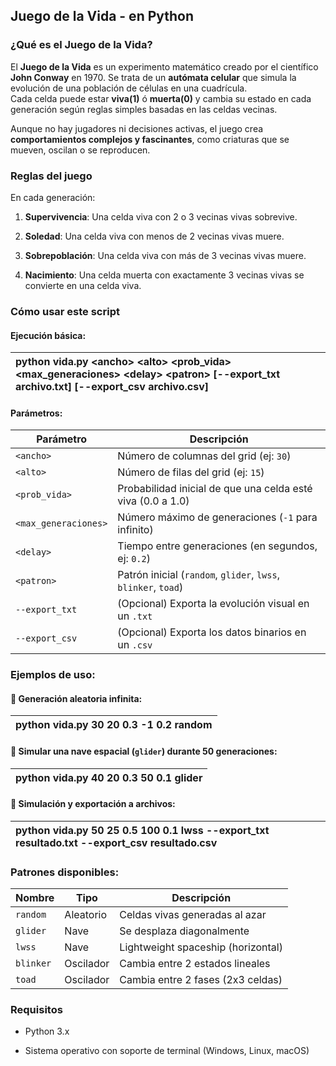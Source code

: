 ## **Juego de la Vida \- en Python**

### **¿Qué es el Juego de la Vida?**

El **Juego de la Vida** es un experimento matemático creado por el científico **John Conway** en 1970\. Se trata de un **autómata celular** que simula la evolución de una población de células en una cuadrícula.  
 Cada celda puede estar **viva(1)** ó **muerta(0)** y cambia su estado en cada generación según reglas simples basadas en las celdas vecinas.

Aunque no hay jugadores ni decisiones activas, el juego crea **comportamientos complejos y fascinantes**, como criaturas que se mueven, oscilan o se reproducen.

### **Reglas del juego**

En cada generación:

1.  **Supervivencia**: Una celda viva con 2 o 3 vecinas vivas sobrevive.

2.  **Soledad**: Una celda viva con menos de 2 vecinas vivas muere.

3.  **Sobrepoblación**: Una celda viva con más de 3 vecinas vivas muere.

4.  **Nacimiento**: Una celda muerta con exactamente 3 vecinas vivas se convierte en una celda viva.

### **Cómo usar este script**

#### **Ejecución básica:**

| python vida.py \<ancho\> \<alto\> \<prob\_vida\> \<max\_generaciones\> \<delay\> \<patron\> \[--export\_txt archivo.txt\] \[--export\_csv archivo.csv\] |
| :---- |

#### **Parámetros:**

| Parámetro | Descripción |
| ----- | ----- |
| `<ancho>` | Número de columnas del grid (ej: `30`) |
| `<alto>` | Número de filas del grid (ej: `15`) |
| `<prob_vida>` | Probabilidad inicial de que una celda esté viva (0.0 a 1.0) |
| `<max_generaciones>` | Número máximo de generaciones (`-1` para infinito) |
| `<delay>` | Tiempo entre generaciones (en segundos, ej: `0.2`) |
| `<patron>` | Patrón inicial (`random`, `glider`, `lwss`, `blinker`, `toad`) |
| `--export_txt` | (Opcional) Exporta la evolución visual en un `.txt` |
| `--export_csv` | (Opcional) Exporta los datos binarios en un `.csv` |

### **Ejemplos de uso:**

#### **🔹 Generación aleatoria infinita:**

| python vida.py 30 20 0.3 \-1 0.2 random |
| :---- |

#### **🔹 Simular una nave espacial (`glider`) durante 50 generaciones:**

| python vida.py 40 20 0.3 50 0.1 glider |
| :---- |

#### **🔹 Simulación y exportación a archivos:**

| python vida.py 50 25 0.5 100 0.1 lwss \--export\_txt resultado.txt \--export\_csv resultado.csv |
| :---- |

###  **Patrones disponibles:**

| Nombre | Tipo | Descripción |
| ----- | ----- | ----- |
| `random` | Aleatorio | Celdas vivas generadas al azar |
| `glider` | Nave | Se desplaza diagonalmente |
| `lwss` | Nave | Lightweight spaceship (horizontal) |
| `blinker` | Oscilador | Cambia entre 2 estados lineales |
| `toad` | Oscilador | Cambia entre 2 fases (2x3 celdas) |

### **Requisitos**

* Python 3.x

* Sistema operativo con soporte de terminal (Windows, Linux, macOS)

